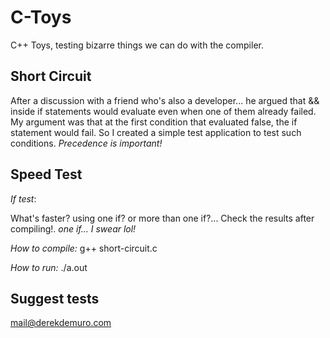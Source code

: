 # C-Toys
C++ Toys, testing bizarre things we can do with the compiler.

## Short Circuit
After a discussion with a friend who's also a developer... he argued that && inside if statements would evaluate
even when one of them already failed.
My argument was that at the first condition that evaluated false, the if statement would fail.
So I created a simple test application to test such conditions.
_Precedence is important!_

## Speed Test
*If test*:

What's faster? using one if? or more than one if?... Check the results after compiling!.
_one if... I swear lol!_


_How to compile:_
g++ short-circuit.c

_How to run:_
./a.out

## Suggest tests
mail@derekdemuro.com
